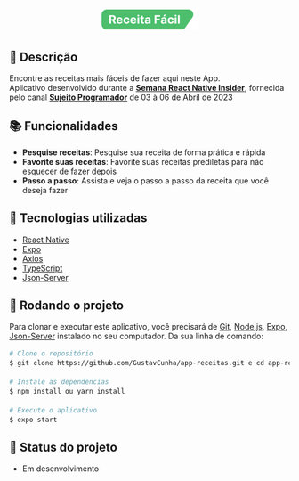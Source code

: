 <h1 align="center">
    <img src="src/assets/logo.png" />
</h1>

## :memo: Descrição
Encontre as receitas mais fáceis de fazer aqui neste App. <br />
Aplicativo desenvolvido durante a **[Semana React Native Insider](https://sujeitoprogramador.com/react-native-insider/)**, fornecida pelo canal **[Sujeito Programador](https://www.youtube.com/@Sujeitoprogramador)** de 03 à 06 de Abril de 2023

## :books: Funcionalidades
* <b>Pesquise receitas</b>: Pesquise sua receita de forma prática e rápida
* <b>Favorite suas receitas</b>: Favorite suas receitas prediletas para não esquecer de fazer depois
* <b>Passo a passo</b>: Assista e veja o passo a passo da receita que você deseja fazer

## :wrench: Tecnologias utilizadas
- [React Native](https://reactnative.dev/)
- [Expo](https://expo.io/)
- [Axios](https://github.com/axios/axios)
- [TypeScript](https://www.typescriptlang.org/)
- [Json-Server](https://github.com/typicode/json-server)

## :rocket: Rodando o projeto
Para clonar e executar este aplicativo, você precisará de [Git](https://git-scm.com), [Node.js](https://nodejs.org/en/), [Expo](https://expo.io/), [Json-Server](https://github.com/typicode/json-server) instalado no seu computador. Da sua linha de comando:

```bash
# Clone o repositório
$ git clone https://github.com/GustavCunha/app-receitas.git e cd app-receitas

# Instale as dependências
$ npm install ou yarn install

# Execute o aplicativo
$ expo start
```

## :dart: Status do projeto
- Em desenvolvimento
